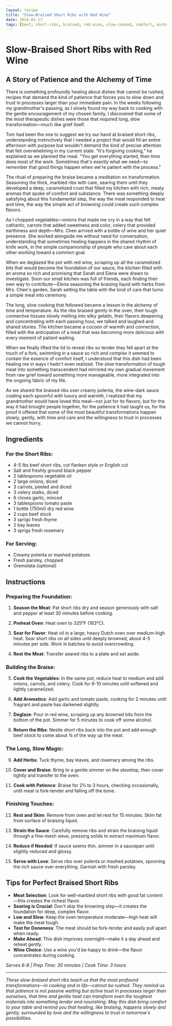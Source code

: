 ```yaml
---
layout: recipe
title: "Slow-Braised Short Ribs with Red Wine"
date: 2024-01-17
tags: [beef, short-ribs, braised, red-wine, slow-cooked, comfort, winter, rich, elegant]
---
```


# Slow-Braised Short Ribs with Red Wine

## A Story of Patience and the Alchemy of Time

There is something profoundly healing about dishes that cannot be rushed, recipes that demand the kind of patience that forces you to slow down and trust in processes larger than your immediate pain. In the weeks following my grandmother's passing, as I slowly found my way back to cooking with the gentle encouragement of my chosen family, I discovered that some of the most therapeutic dishes were those that required long, slow transformation—much like grief itself.

Tom had been the one to suggest we try our hand at braised short ribs, understanding instinctively that I needed a project that would fill an entire afternoon with purpose but wouldn't demand the kind of precise attention that felt overwhelming in my current state. "It's forgiving cooking," he explained as we planned the meal. "You get everything started, then time does most of the work. Sometimes that's exactly what we need—to remember that good things happen when we're patient with the process."

The ritual of preparing the braise became a meditation on transformation. Seasoning the thick, marbled ribs with care, searing them until they developed a deep, caramelized crust that filled my kitchen with rich, meaty aromas that spoke of comfort and substance. There was something deeply satisfying about this fundamental step, the way the meat responded to heat and time, the way the simple act of browning could create such complex flavors.

As I chopped vegetables—onions that made me cry in a way that felt cathartic, carrots that added sweetness and color, celery that provided earthiness and depth—Mrs. Chen arrived with a bottle of wine and her quiet presence. She worked alongside me without need for conversation, understanding that sometimes healing happens in the shared rhythm of knife work, in the simple companionship of people who care about each other working toward a common goal.

When we deglazed the pot with red wine, scraping up all the caramelized bits that would become the foundation of our sauce, the kitchen filled with an aroma so rich and promising that Sarah and Elena were drawn to investigate. Soon our small kitchen was full of friends, each finding their own way to contribute—Elena seasoning the braising liquid with herbs from Mrs. Chen's garden, Sarah setting the table with the kind of care that turns a simple meal into ceremony.

The long, slow cooking that followed became a lesson in the alchemy of time and temperature. As the ribs braised gently in the oven, their tough connective tissues slowly melting into silky gelatin, their flavors deepening and concentrating with each passing hour, we talked and laughed and shared stories. The kitchen became a cocoon of warmth and connection, filled with the anticipation of a meal that was becoming more delicious with every moment of patient waiting.

When we finally lifted the lid to reveal ribs so tender they fell apart at the touch of a fork, swimming in a sauce so rich and complex it seemed to contain the essence of comfort itself, I understood that this dish had been healing me in ways I hadn't even realized. The slow transformation of tough meat into something transcendent had mirrored my own gradual movement from raw grief toward something more manageable, more integrated into the ongoing fabric of my life.

As we shared the braised ribs over creamy polenta, the wine-dark sauce coating each spoonful with luxury and warmth, I realized that my grandmother would have loved this meal—not just for its flavors, but for the way it had brought people together, for the patience it had taught us, for the proof it offered that some of the most beautiful transformations happen slowly, gently, with time and care and the willingness to trust in processes we cannot hurry.

## Ingredients

### For the Short Ribs:
- 4-5 lbs beef short ribs, cut flanken style or English cut
- Salt and freshly ground black pepper
- 2 tablespoons vegetable oil
- 2 large onions, diced
- 3 carrots, peeled and diced
- 3 celery stalks, diced
- 6 cloves garlic, minced
- 3 tablespoons tomato paste
- 1 bottle (750ml) dry red wine
- 2 cups beef stock
- 3 sprigs fresh thyme
- 2 bay leaves
- 3 sprigs fresh rosemary

### For Serving:
- Creamy polenta or mashed potatoes
- Fresh parsley, chopped
- Gremolata (optional)

## Instructions

### Preparing the Foundation:
1. **Season the Meat**: Pat short ribs dry and season generously with salt and pepper at least 30 minutes before cooking.

2. **Preheat Oven**: Heat oven to 325°F (163°C).

3. **Sear for Flavor**: Heat oil in a large, heavy Dutch oven over medium-high heat. Sear short ribs on all sides until deeply browned, about 4-5 minutes per side. Work in batches to avoid overcrowding.

4. **Rest the Meat**: Transfer seared ribs to a plate and set aside.

### Building the Braise:
5. **Cook the Vegetables**: In the same pot, reduce heat to medium and add onions, carrots, and celery. Cook for 8-10 minutes until softened and lightly caramelized.

6. **Add Aromatics**: Add garlic and tomato paste, cooking for 2 minutes until fragrant and paste has darkened slightly.

7. **Deglaze**: Pour in red wine, scraping up any browned bits from the bottom of the pot. Simmer for 5 minutes to cook off some alcohol.

8. **Return the Ribs**: Nestle short ribs back into the pot and add enough beef stock to come about ¾ of the way up the meat.

### The Long, Slow Magic:
9. **Add Herbs**: Tuck thyme, bay leaves, and rosemary among the ribs.

10. **Cover and Braise**: Bring to a gentle simmer on the stovetop, then cover tightly and transfer to the oven.

11. **Cook with Patience**: Braise for 2½ to 3 hours, checking occasionally, until meat is fork-tender and falling off the bone.

### Finishing Touches:
12. **Rest and Skim**: Remove from oven and let rest for 15 minutes. Skim fat from surface of braising liquid.

13. **Strain the Sauce**: Carefully remove ribs and strain the braising liquid through a fine-mesh sieve, pressing solids to extract maximum flavor.

14. **Reduce if Needed**: If sauce seems thin, simmer in a saucepan until slightly reduced and glossy.

15. **Serve with Love**: Serve ribs over polenta or mashed potatoes, spooning the rich sauce over everything. Garnish with fresh parsley.

## Tips for Perfect Braised Short Ribs

- **Meat Selection**: Look for well-marbled short ribs with good fat content—this creates the richest flavor.
- **Searing is Crucial**: Don't skip the browning step—it creates the foundation for deep, complex flavor.
- **Low and Slow**: Keep the oven temperature moderate—high heat will make the meat tough.
- **Test for Doneness**: The meat should be fork-tender and easily pull apart when ready.
- **Make Ahead**: This dish improves overnight—make it a day ahead and reheat gently.
- **Wine Choice**: Use a wine you'd be happy to drink—the flavor concentrates during cooking.

*Serves 6-8 | Prep Time: 30 minutes | Cook Time: 3 hours*

---

*These slow-braised short ribs teach us that the most profound transformations—in cooking and in life—cannot be rushed. They remind us that patience is not passive waiting but active trust in processes larger than ourselves, that time and gentle heat can transform even the toughest materials into something tender and nourishing. May this dish bring comfort to your table and remind you that healing, like braising, happens slowly and gently, surrounded by love and the willingness to trust in tomorrow's possibilities.*